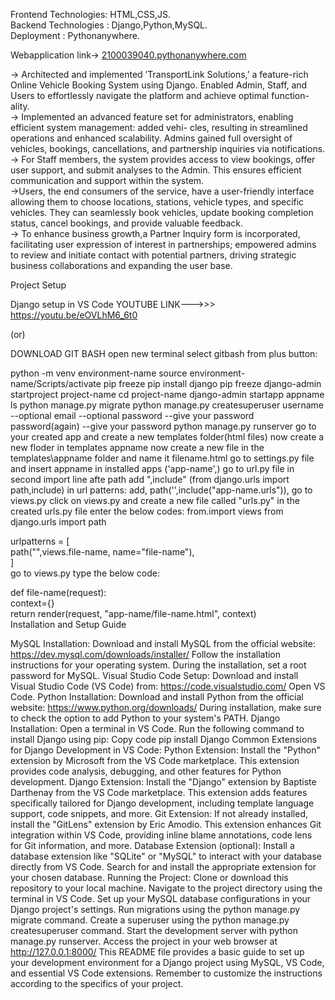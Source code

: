 Frontend Technologies: HTML,CSS,JS.  
Backend Technologies : Django,Python,MySQL.  
Deployment           : Pythonanywhere. 

Webapplication link-> [2100039040.pythonanywhere.com](https://2100039040.pythonanywhere.com/)  

-> Architected and implemented ’TransportLink Solutions,’ a feature-rich Online Vehicle Booking System using
Django. Enabled Admin, Staff, and Users to effortlessly navigate the platform and achieve optimal function-
ality.  
-> Implemented an advanced feature set for administrators, enabling efficient system management: added vehi-
cles, resulting in streamlined operations and enhanced scalability. Admins gained full oversight of vehicles,
bookings, cancellations, and partnership inquiries via notifications.  
-> For Staff members, the system provides access to view bookings, offer user support, and submit analyses to
the Admin. This ensures efficient communication and support within the system.  
->Users, the end consumers of the service, have a user-friendly interface allowing them to choose locations,
stations, vehicle types, and specific vehicles. They can seamlessly book vehicles, update booking completion
status, cancel bookings, and provide valuable feedback.  
-> To enhance business growth,a Partner Inquiry form is incorporated, facilitating user expression of interest
in partnerships; empowered admins to review and initiate contact with potential partners, driving strategic
business collaborations and expanding the user base.
  
Project Setup  

Django setup in VS Code YOUTUBE LINK--->>> https://youtu.be/eOVLhM6_6t0

(or)

DOWNLOAD GIT BASH
open new terminal
select gitbash from plus button:

python -m venv environment-name
source environment-name/Scripts/activate
pip freeze
pip install django
pip freeze
django-admin startproject project-name
cd project-name
django-admin startapp appname
ls
python manage.py migrate
python manage.py createsuperuser
username --optional
email --optional
password --give your password
password(again) --give your password
python manage.py runserver
go to your created app and create a new templates folder(html files)
now create a new floder in templates appname
now create a new file in the templates\appname folder and name it
filename.html
go to settings.py file and insert appname in installed apps
('app-name',)
go to url.py file
in second import line afte path add ",include"
(from django.urls import path,include)
in url patterns:
add,
path('',include("app-name.urls")),
go to views.py click on views.py and create a new file called "urls.py"
in the created urls.py file enter the below codes:
from.import views
from django.urls import path

urlpatterns = [  
	path("",views.file-name, name="file-name"),  
	]  
go to views.py
type the below code:

def file-name(request):  
	context={}  
	return render(request, "app-name/file-name.html", context)  
Installation and Setup Guide

MySQL Installation:
Download and install MySQL from the official website: https://dev.mysql.com/downloads/installer/
Follow the installation instructions for your operating system.
During the installation, set a root password for MySQL.
Visual Studio Code Setup:
Download and install Visual Studio Code (VS Code) from: https://code.visualstudio.com/
Open VS Code.
Python Installation:
Download and install Python from the official website: https://www.python.org/downloads/
During installation, make sure to check the option to add Python to your system's PATH.
Django Installation:
Open a terminal in VS Code.
Run the following command to install Django using pip:
Copy code
pip install Django
Common Extensions for Django Development in VS Code:
Python Extension:
Install the "Python" extension by Microsoft from the VS Code marketplace.
This extension provides code analysis, debugging, and other features for Python development.
Django Extension:
Install the "Django" extension by Baptiste Darthenay from the VS Code marketplace.
This extension adds features specifically tailored for Django development, including template language support, code snippets, and more.
Git Extension:
If not already installed, install the "GitLens" extension by Eric Amodio.
This extension enhances Git integration within VS Code, providing inline blame annotations, code lens for Git information, and more.
Database Extension (optional):
Install a database extension like "SQLite" or "MySQL" to interact with your database directly from VS Code.
Search for and install the appropriate extension for your chosen database.
Running the Project:
Clone or download this repository to your local machine.
Navigate to the project directory using the terminal in VS Code.
Set up your MySQL database configurations in your Django project's settings.
Run migrations using the python manage.py migrate command.
Create a superuser using the python manage.py createsuperuser command. Start the development server with python manage.py runserver. Access the project in your web browser at http://127.0.0.1:8000/
This README file provides a basic guide to set up your development environment for a Django project using MySQL, VS Code, and essential VS Code extensions. Remember to customize the instructions according to the specifics of your project.
